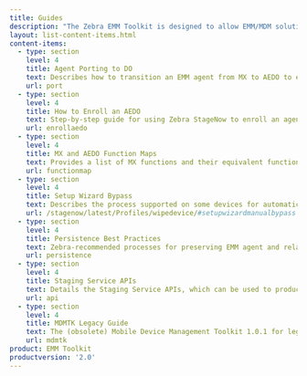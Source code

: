```yaml
---
title: Guides
description: "The Zebra EMM Toolkit is designed to allow EMM/MDM solution providers to adapt their products to manage Zebra devices and software. The guides linked below provide all necessary documentation."  
layout: list-content-items.html
content-items:
  - type: section
    level: 4
    title: Agent Porting to DO
    text: Describes how to transition an EMM agent from MX to AEDO to enable management of Zebra Android N devices, on which AEDO is the recommended management strategy.
    url: port
  - type: section
    level: 4
    title: How to Enroll an AEDO
    text: Step-by-step guide for using Zebra StageNow to enroll an agent as a Device Owner and persist the settings, ensuring the device returns to manageability following an Enterprise Reset.
    url: enrollaedo
  - type: section
    level: 4
    title: MX and AEDO Function Maps
    text: Provides a list of MX functions and their equivalent functions through AEDO or the Zebra OemConfig tool for deploying Android Managed Configurations.
    url: functionmap
  - type: section
    level: 4
    title: Setup Wizard Bypass
    text: Describes the process supported on some devices for automatically bypassing the Zebra and Android Setup Wizards following an Enterprise Reset (links to StageNow guide page).
    url: /stagenow/latest/Profiles/wipedevice/#setupwizardmanualbypass
  - type: section
    level: 4
    title: Persistence Best Practices
    text: Zebra-recommended processes for preserving EMM agent and related files and restoring a device to manageability after an Enterprise Reset, which erases non-persistent software on the device. 
    url: persistence
  - type: section
    level: 4
    title: Staging Service APIs
    text: Details the Staging Service APIs, which can be used to produce StageNow barcodes from an EMM console to enroll an AEDO EMM agent using the StageNow device client.
    url: api
  - type: section
    level: 4
    title: MDMTK Legacy Guide
    text: The (obsolete) Mobile Device Management Toolkit 1.0.1 for legacy devices.
    url: mdmtk
product: EMM Toolkit
productversion: '2.0'
---
```


<!--            

8/27/18- Darryn found this dummy page ->> PUT BACK IN WHEN THIS PAGE IS READY:
  - type: section
    level: 4
    title: OemConfig Schema
    text: Content, usage and management of the OemConfig schema, including approaches for encoding managed configurations for delivery and recommendations for implementing a data-driven UI.
    url: schema


4/12/18- removed temporarily at req. of Dave Degreassi  (restored 8/7/18)

  - type: section
    level: 4
    title: Staging Service API
    text: Explains how to use the Staging Service API from an EMM console to produce StageNow barcodes and to enroll an AEDO EMM agent using the StageNow client app.
    url: api
    
Changed to "MDM TK Legacy guide"
  - type: section
    level: 4
    title: Code Samples
    text: Provides validated code that EMM solution providers can use to implement managed configurations within their agent.
    url: samples

8/7/18 - removed because we're not doing them (or they were not needed or combined with others):
  - type: section
    level: 4
    title: EMM Toolkit Roadmap
    text: Explains the migration period and basic processes for moving devices from legacy Android versions and Zebra management processes to Android N and beyond, including a time line for when such migrations become mandatory.
    url: roadmap

  - type: section
    level: 4
    title: DA-to-DO Migration
    text: Describes the method for moving a device from DA (or NON-DO) to DO mode without loss of data or device reset. 
    url: migratedo

  - type: section
    level: 4
    title: OemInfo Developer Guide
    text: Explains API usage and development requirements for OemInfo, a standards-based mechanism by which applications can acquire published information about a Zebra device.
    url: oeminfodevguide

  - type: section
    level: 4
    title: About EMM Toolkit
    text: A general overview of the EMM Toolkit, its intended purposes and the timeline during which EMM vendors must adapt their solutions to work with StageNow, the MX Management System and other Zebra device-staging and configuration mechanisms as they evolve along with Android. 
    url: about


 -->


